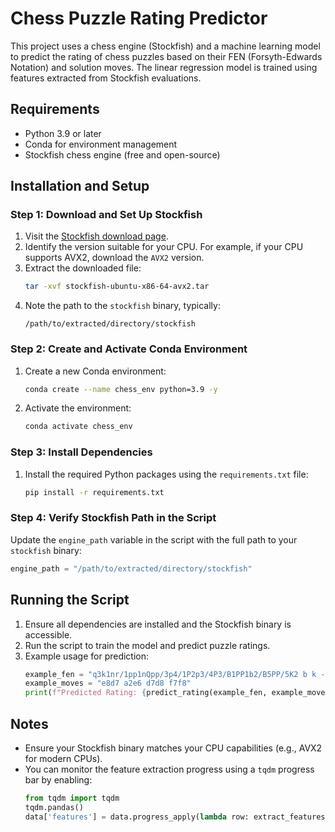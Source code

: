 # Chess Puzzle Rating Predictor

This project uses a chess engine (Stockfish) and a machine learning model to predict the rating of chess puzzles based on their FEN (Forsyth-Edwards Notation) and solution moves. The linear regression model is trained using features extracted from Stockfish evaluations.

## Requirements

- Python 3.9 or later
- Conda for environment management
- Stockfish chess engine (free and open-source)

## Installation and Setup

### Step 1: Download and Set Up Stockfish

1. Visit the [Stockfish download page](https://stockfishchess.org/download/).
2. Identify the version suitable for your CPU. For example, if your CPU supports AVX2, download the `AVX2` version.
3. Extract the downloaded file:
   ```bash
   tar -xvf stockfish-ubuntu-x86-64-avx2.tar
   ```
4. Note the path to the `stockfish` binary, typically:
   ```
   /path/to/extracted/directory/stockfish
   ```

### Step 2: Create and Activate Conda Environment

1. Create a new Conda environment:
   ```bash
   conda create --name chess_env python=3.9 -y
   ```
2. Activate the environment:
   ```bash
   conda activate chess_env
   ```

### Step 3: Install Dependencies

1. Install the required Python packages using the `requirements.txt` file:
   ```bash
   pip install -r requirements.txt
   ```

### Step 4: Verify Stockfish Path in the Script

Update the `engine_path` variable in the script with the full path to your `stockfish` binary:
```python
engine_path = "/path/to/extracted/directory/stockfish"
```

## Running the Script

1. Ensure all dependencies are installed and the Stockfish binary is accessible.
2. Run the script to train the model and predict puzzle ratings.
3. Example usage for prediction:
   ```python
   example_fen = "q3k1nr/1pp1nQpp/3p4/1P2p3/4P3/B1PP1b2/B5PP/5K2 b k - 0 17"
   example_moves = "e8d7 a2e6 d7d8 f7f8"
   print(f"Predicted Rating: {predict_rating(example_fen, example_moves)}")
   ```

## Notes

- Ensure your Stockfish binary matches your CPU capabilities (e.g., AVX2 for modern CPUs).
- You can monitor the feature extraction progress using a `tqdm` progress bar by enabling:
   ```python
   from tqdm import tqdm
   tqdm.pandas()
   data['features'] = data.progress_apply(lambda row: extract_features(row['FEN'], row['Moves']), axis=1)
   
